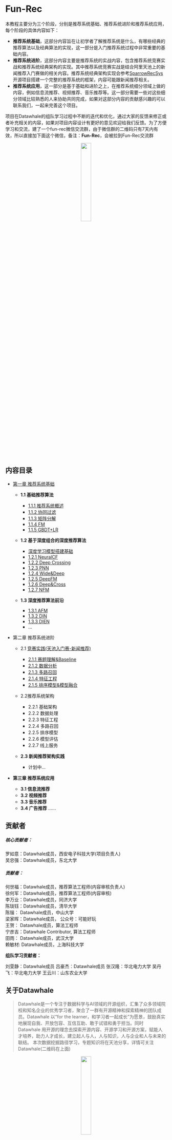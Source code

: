 ﻿# Fun-Rec

本教程主要分为三个阶段，分别是推荐系统基础、推荐系统进阶和推荐系统应用，每个阶段的具体内容如下：

- **推荐系统基础**，这部分内容旨在让初学者了解推荐系统是什么，有哪些经典的推荐算法以及经典算法的实现，这一部分是入门推荐系统过程中非常重要的基础内容。
- **推荐系统进阶**，这部分内容主要是推荐系统的实战内容，包含推荐系统竞赛实战和推荐系统经典架构的实现。其中推荐系统竞赛实战是结合阿里天池上的新闻推荐入门赛做的相关内容。推荐系统经典架构实现会参考[SparrowRecSys](https://github.com/wzhe06/SparrowRecSys)开源项目搭建一个完整的推荐系统的框架，内容可能跟新闻推荐相关。
- **推荐系统应用**，这一部分是基于基础和进阶之上，在推荐系统细分领域上做的内容，例如信息流推荐、视频推荐、音乐推荐等。这一部分需要一些对这些细分领域比较熟悉的人来协助共同完成，如果对这部分内容的贡献感兴趣的可以联系我们，一起来完善这个项目。

项目在Datawhale的组队学习过程中不断的迭代和优化，通过大家的反馈来修正或者补充相关的内容，如果对项目内容设计有更好的意见欢迎给我们反馈。为了方便学习和交流，建了一个fun-rec微信交流群，由于微信群的二维码只有7天内有效，所以直接加下面这个微信，备注：**Fun-Rec**，会被拉到Fun-Rec交流群

<div align=center> <img src="http://ryluo.oss-cn-chengdu.aliyuncs.com/图片image-20210327163711753.png" width = 25%/> </div>

## 内容目录

- [第一章 推荐系统基础](https://github.com/datawhalechina/team-learning-rs/tree/master/RecommendationSystemFundamentals)

    - **1.1 基础推荐算法**
        - [1.1.1 推荐系统概述](https://github.com/datawhalechina/fun-rec/blob/master/docs/%E7%AC%AC%E4%B8%80%E7%AB%A0%20%E6%8E%A8%E8%8D%90%E7%B3%BB%E7%BB%9F%E5%9F%BA%E7%A1%80/1.1%E5%9F%BA%E7%A1%80%E6%8E%A8%E8%8D%90%E7%AE%97%E6%B3%95/1.1.1%20%E6%A6%82%E8%BF%B0.md)
        - [1.1.2 协同过滤](https://github.com/datawhalechina/fun-rec/blob/master/docs/%E7%AC%AC%E4%B8%80%E7%AB%A0%20%E6%8E%A8%E8%8D%90%E7%B3%BB%E7%BB%9F%E5%9F%BA%E7%A1%80/1.1%E5%9F%BA%E7%A1%80%E6%8E%A8%E8%8D%90%E7%AE%97%E6%B3%95/1.1.2%20%E5%8D%8F%E5%90%8C%E8%BF%87%E6%BB%A4.md)
        - [1.1.3 矩阵分解](https://github.com/datawhalechina/fun-rec/blob/master/docs/%E7%AC%AC%E4%B8%80%E7%AB%A0%20%E6%8E%A8%E8%8D%90%E7%B3%BB%E7%BB%9F%E5%9F%BA%E7%A1%80/1.1%E5%9F%BA%E7%A1%80%E6%8E%A8%E8%8D%90%E7%AE%97%E6%B3%95/1.1.3%20%E7%9F%A9%E9%98%B5%E5%88%86%E8%A7%A3.md)
        - [1.1.4 FM](https://github.com/datawhalechina/fun-rec/blob/master/docs/%E7%AC%AC%E4%B8%80%E7%AB%A0%20%E6%8E%A8%E8%8D%90%E7%B3%BB%E7%BB%9F%E5%9F%BA%E7%A1%80/1.1%E5%9F%BA%E7%A1%80%E6%8E%A8%E8%8D%90%E7%AE%97%E6%B3%95/1.1.4%20FM.md)
        - [1.1.5 GBDT+LR](https://github.com/datawhalechina/fun-rec/blob/master/docs/%E7%AC%AC%E4%B8%80%E7%AB%A0%20%E6%8E%A8%E8%8D%90%E7%B3%BB%E7%BB%9F%E5%9F%BA%E7%A1%80/1.1%E5%9F%BA%E7%A1%80%E6%8E%A8%E8%8D%90%E7%AE%97%E6%B3%95/1.1.6%20GBDT%2BLR.md)
 
    - **1.2 基于深度组合的深度推荐算法**
        - [深度学习模型搭建基础](https://github.com/datawhalechina/fun-rec/blob/master/docs/%E7%AC%AC%E4%B8%80%E7%AB%A0%20%E6%8E%A8%E8%8D%90%E7%B3%BB%E7%BB%9F%E5%9F%BA%E7%A1%80/1.2%E5%9F%BA%E4%BA%8E%E6%B7%B1%E5%BA%A6%E7%BB%84%E5%90%88%E7%9A%84%E6%B7%B1%E5%BA%A6%E6%8E%A8%E8%8D%90%E6%A8%A1%E5%9E%8B/1.2.0%20%E6%B7%B1%E5%BA%A6%E5%AD%A6%E4%B9%A0%E6%8E%A8%E8%8D%90%E7%B3%BB%E7%BB%9F%E6%A8%A1%E5%9E%8B%E6%90%AD%E5%BB%BA%E5%9F%BA%E7%A1%80.md)
        - [1.2.1 NeuralCF](https://github.com/datawhalechina/fun-rec/blob/master/docs/%E7%AC%AC%E4%B8%80%E7%AB%A0%20%E6%8E%A8%E8%8D%90%E7%B3%BB%E7%BB%9F%E5%9F%BA%E7%A1%80/1.2%E5%9F%BA%E4%BA%8E%E6%B7%B1%E5%BA%A6%E7%BB%84%E5%90%88%E7%9A%84%E6%B7%B1%E5%BA%A6%E6%8E%A8%E8%8D%90%E6%A8%A1%E5%9E%8B/1.2.1%20NeuralCF.md)
        - [1.2.2 Deep Crossing](https://github.com/datawhalechina/fun-rec/blob/master/docs/%E7%AC%AC%E4%B8%80%E7%AB%A0%20%E6%8E%A8%E8%8D%90%E7%B3%BB%E7%BB%9F%E5%9F%BA%E7%A1%80/1.2%E5%9F%BA%E4%BA%8E%E6%B7%B1%E5%BA%A6%E7%BB%84%E5%90%88%E7%9A%84%E6%B7%B1%E5%BA%A6%E6%8E%A8%E8%8D%90%E6%A8%A1%E5%9E%8B/1.2.2%20DeepCrossing.md)
        - [1.2.3 PNN](https://github.com/datawhalechina/fun-rec/blob/master/docs/%E7%AC%AC%E4%B8%80%E7%AB%A0%20%E6%8E%A8%E8%8D%90%E7%B3%BB%E7%BB%9F%E5%9F%BA%E7%A1%80/1.2%E5%9F%BA%E4%BA%8E%E6%B7%B1%E5%BA%A6%E7%BB%84%E5%90%88%E7%9A%84%E6%B7%B1%E5%BA%A6%E6%8E%A8%E8%8D%90%E6%A8%A1%E5%9E%8B/1.2.3%20PNN.md)
        - [1.2.4 Wide&Deep](https://github.com/datawhalechina/fun-rec/blob/master/docs/%E7%AC%AC%E4%B8%80%E7%AB%A0%20%E6%8E%A8%E8%8D%90%E7%B3%BB%E7%BB%9F%E5%9F%BA%E7%A1%80/1.2%E5%9F%BA%E4%BA%8E%E6%B7%B1%E5%BA%A6%E7%BB%84%E5%90%88%E7%9A%84%E6%B7%B1%E5%BA%A6%E6%8E%A8%E8%8D%90%E6%A8%A1%E5%9E%8B/1.2.4%20Wide%26Deep.md)
        - [1.2.5 DeepFM](https://github.com/datawhalechina/fun-rec/blob/master/docs/%E7%AC%AC%E4%B8%80%E7%AB%A0%20%E6%8E%A8%E8%8D%90%E7%B3%BB%E7%BB%9F%E5%9F%BA%E7%A1%80/1.2%E5%9F%BA%E4%BA%8E%E6%B7%B1%E5%BA%A6%E7%BB%84%E5%90%88%E7%9A%84%E6%B7%B1%E5%BA%A6%E6%8E%A8%E8%8D%90%E6%A8%A1%E5%9E%8B/1.2.5%20DeepFM.md)
        - [1.2.6 Deep&Cross](https://github.com/datawhalechina/fun-rec/blob/master/docs/%E7%AC%AC%E4%B8%80%E7%AB%A0%20%E6%8E%A8%E8%8D%90%E7%B3%BB%E7%BB%9F%E5%9F%BA%E7%A1%80/1.2%E5%9F%BA%E4%BA%8E%E6%B7%B1%E5%BA%A6%E7%BB%84%E5%90%88%E7%9A%84%E6%B7%B1%E5%BA%A6%E6%8E%A8%E8%8D%90%E6%A8%A1%E5%9E%8B/1.2.7%20DCN.md)
        - [1.2.7 NFM](https://github.com/datawhalechina/fun-rec/blob/master/docs/%E7%AC%AC%E4%B8%80%E7%AB%A0%20%E6%8E%A8%E8%8D%90%E7%B3%BB%E7%BB%9F%E5%9F%BA%E7%A1%80/1.2%E5%9F%BA%E4%BA%8E%E6%B7%B1%E5%BA%A6%E7%BB%84%E5%90%88%E7%9A%84%E6%B7%B1%E5%BA%A6%E6%8E%A8%E8%8D%90%E6%A8%A1%E5%9E%8B/1.2.6%20NFM.md)

     - **1.3 深度推荐算法前沿**
        - [1.3.1 AFM](https://github.com/datawhalechina/fun-rec/blob/master/docs/%E7%AC%AC%E4%B8%80%E7%AB%A0%20%E6%8E%A8%E8%8D%90%E7%B3%BB%E7%BB%9F%E5%9F%BA%E7%A1%80/1.3%E6%B7%B1%E5%BA%A6%E6%8E%A8%E8%8D%90%E6%A8%A1%E5%9E%8B%E5%89%8D%E6%B2%BF/1.3.1%20AFM.md)
        - [1.3.2 DIN](https://github.com/datawhalechina/fun-rec/blob/master/docs/%E7%AC%AC%E4%B8%80%E7%AB%A0%20%E6%8E%A8%E8%8D%90%E7%B3%BB%E7%BB%9F%E5%9F%BA%E7%A1%80/1.3%E6%B7%B1%E5%BA%A6%E6%8E%A8%E8%8D%90%E6%A8%A1%E5%9E%8B%E5%89%8D%E6%B2%BF/1.3.2%20DIN.md)
        - [1.3.3 DIEN](https://github.com/datawhalechina/fun-rec/blob/master/docs/%E7%AC%AC%E4%B8%80%E7%AB%A0%20%E6%8E%A8%E8%8D%90%E7%B3%BB%E7%BB%9F%E5%9F%BA%E7%A1%80/1.3%E6%B7%B1%E5%BA%A6%E6%8E%A8%E8%8D%90%E6%A8%A1%E5%9E%8B%E5%89%8D%E6%B2%BF/1.3.3%20DIEN.mdhttps://github.com/datawhalechina/team-learning-rs/blob/master/DeepRecommendationModel/DIEN.md)
        -  ...

- 第二章 推荐系统进阶
    - 2.1 [竞赛实践(天池入门赛-新闻推荐)](https://github.com/datawhalechina/team-learning-rs/tree/master/RecommandNews)
        - [2.1.1 赛题理解&Baseline](https://github.com/datawhalechina/fun-rec/blob/master/docs/%E7%AC%AC%E4%BA%8C%E7%AB%A0%20%E6%8E%A8%E8%8D%90%E7%B3%BB%E7%BB%9F%E8%BF%9B%E9%98%B6/2.1%E7%AB%9E%E8%B5%9B%E5%AE%9E%E8%B7%B5/jupyter/2.1%20%E8%B5%9B%E9%A2%98%E7%90%86%E8%A7%A3%2BBaseline.ipynb)
        - [2.1.2 数据分析](https://github.com/datawhalechina/fun-rec/blob/master/docs/%E7%AC%AC%E4%BA%8C%E7%AB%A0%20%E6%8E%A8%E8%8D%90%E7%B3%BB%E7%BB%9F%E8%BF%9B%E9%98%B6/2.1%E7%AB%9E%E8%B5%9B%E5%AE%9E%E8%B7%B5/jupyter/2.2%20%E6%95%B0%E6%8D%AE%E5%88%86%E6%9E%90.ipynb)
        - [2.1.3 多路召回](https://github.com/datawhalechina/fun-rec/blob/master/docs/%E7%AC%AC%E4%BA%8C%E7%AB%A0%20%E6%8E%A8%E8%8D%90%E7%B3%BB%E7%BB%9F%E8%BF%9B%E9%98%B6/2.1%E7%AB%9E%E8%B5%9B%E5%AE%9E%E8%B7%B5/jupyter/2.3%20%E5%A4%9A%E8%B7%AF%E5%8F%AC%E5%9B%9E.ipynb)
        - [2.1.4 特征工程](https://github.com/datawhalechina/fun-rec/blob/master/docs/%E7%AC%AC%E4%BA%8C%E7%AB%A0%20%E6%8E%A8%E8%8D%90%E7%B3%BB%E7%BB%9F%E8%BF%9B%E9%98%B6/2.1%E7%AB%9E%E8%B5%9B%E5%AE%9E%E8%B7%B5/jupyter/2.4%20%E7%89%B9%E5%BE%81%E5%B7%A5%E7%A8%8B.ipynb)
        - [2.1.5 排序模型&模型融合](https://github.com/datawhalechina/fun-rec/blob/master/docs/%E7%AC%AC%E4%BA%8C%E7%AB%A0%20%E6%8E%A8%E8%8D%90%E7%B3%BB%E7%BB%9F%E8%BF%9B%E9%98%B6/2.1%E7%AB%9E%E8%B5%9B%E5%AE%9E%E8%B7%B5/jupyter/2.5%20%E6%8E%92%E5%BA%8F%E6%A8%A1%E5%9E%8B%2B%E6%A8%A1%E5%9E%8B%E8%9E%8D%E5%90%88.ipynb)
       
    - 2.2推荐系统架构

      - 2.2.1 基础架构
      - 2.2.2 数据处理
      - 2.2.3 特征工程
      - 2.2.4 多路召回
      - 2.2.5 排序模型
      - 2.2.6 模型评估
      - 2.2.7 线上服务
     
    - **2.3 新闻推荐架构实践**
      - 计划中...

- **第三章 推荐系统应用**
  - **3.1 信息流推荐**
  - **3.2 视频推荐**
  - **3.3 音乐推荐**
  - **3.4 广告推荐**
    ......



## 贡献者

##### 核心贡献者：

罗如意：Datawhale成员，西安电子科技大学(项目负责人)  
吴忠强：Datawhale成员，东北大学

##### 贡献者：

何世福：Datawhale成员，推荐算法工程师(内容审核负责人)  
徐何军：Datawhale成员，推荐算法工程师(内容审核)  
李万业：Datawhale成员，同济大学  
陈琰钰：Datawhale成员，清华大学  
陈锴：    Datawhale成员，中山大学  
梁家晖：Datawhale成员， 公众号：可能好玩  
王贺：    Datawhale成员，算法工程师  
宁彦吉：Datawhale Contributor, 算法工程师  
田雨：   Datawhale成员，武汉大学  
赖敏材:  Datawhale成员，上海科技大学  

**组队学习贡献者：**

刘雯静：Datawhale成员
吕豪杰：Datawhale成员
张汉隆：华北电力大学
吴丹飞：华北电力大学
王云川：山东农业大学

## 关于Datawhale

> Datawhale是一个专注于数据科学与AI领域的开源组织，汇集了众多领域院校和知名企业的优秀学习者，聚合了一群有开源精神和探索精神的团队成员。Datawhale 以“for the learner，和学习者一起成长”为愿景，鼓励真实地展现自我、开放包容、互信互助、敢于试错和勇于担当。同时 Datawhale 用开源的理念去探索开源内容、开源学习和开源方案，赋能人才培养，助力人才成长，建立起人与人，人与知识，人与企业和人与未来的联结。 本次数据挖掘路径学习，专题知识将在天池分享，详情可关注Datawhale(二维码在上面)

<div align=center> <img src="http://ryluo.oss-cn-chengdu.aliyuncs.com/abc/image-20201214105807029.png" width = 25%/> </div>